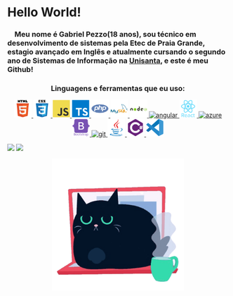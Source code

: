 <h1>Hello World!</h1>
<h3>&emsp;Meu nome é Gabriel Pezzo(18 anos), sou técnico em desenvolvimento de sistemas pela Etec de Praia Grande, estagio avançado em Inglês e atualmente cursando o segundo ano de  Sistemas de Informação na <a href="https://www.unisanta.br">Unisanta</a>, e este é meu Github!</h3>


 <h3 align="center">Linguagens e ferramentas que eu uso: </h3>
<p align="center">
  
  <a href="https://www.w3.org/html/" target="_blank" rel="noreferrer"> 
        <img
            src="https://raw.githubusercontent.com/devicons/devicon/master/icons/html5/html5-original-wordmark.svg"
            alt="html5" width="40" height="40" /> </a>
 <a href="https://www.w3schools.com/css/" target="_blank"
        rel="noreferrer"> 
        <img
            src="https://raw.githubusercontent.com/devicons/devicon/master/icons/css3/css3-original-wordmark.svg"
            alt="css3" width="40" height="40" 
            /> 
        </a>
  <a href="https://developer.mozilla.org/en-US/docs/Web/JavaScript"
        target="_blank" rel="noreferrer"> 
        <img
            src="https://raw.githubusercontent.com/devicons/devicon/master/icons/javascript/javascript-original.svg"
            alt="javascript" width="40" height="40" 
            /> 
        </a>
  <a href="https://www.typescriptlang.org/" target="_blank" rel="noreferrer"> 
        <img
            src="https://raw.githubusercontent.com/devicons/devicon/master/icons/typescript/typescript-original.svg"
            alt="typescript" width="40" height="40" 
            /> 
        </a>
  <a href="https://www.php.net" target="_blank" rel="noreferrer"> 
        <img
            src="https://github.com/devicons/devicon/blob/master/icons/php/php-plain.svg"
            alt="PHP" width="40" height="40" 
            /> 
        </a>
  <a href="https://www.mysql.com/" target="_blank" rel="noreferrer"> 
        <img
            src="https://raw.githubusercontent.com/devicons/devicon/master/icons/mysql/mysql-original-wordmark.svg"
            alt="mysql" width="40" height="40" 
            /> 
        </a> 
<a href="https://nodejs.org" target="_blank" rel="noreferrer">
        <img
         src="https://raw.githubusercontent.com/devicons/devicon/master/icons/nodejs/nodejs-original-wordmark.svg"
            alt="nodejs" width="40" height="40" 
            /> 
        </a> 
<a href="https://angular.io" target="_blank" rel="noreferrer"> 
        <img
            src="https://angular.io/assets/images/logos/angular/angular.svg" alt="angular" width="40" height="40" 
            />
    </a> 
  <a href="https://reactjs.org/" target="_blank" rel="noreferrer">
        <img 
        src="https://raw.githubusercontent.com/devicons/devicon/master/icons/react/react-original-wordmark.svg"
            alt="react" width="40" height="40" 
            /> 
        </a>
  <a href="https://azure.microsoft.com/en-in/" target="_blank" rel="noreferrer"> 
        <img
            src="https://www.vectorlogo.zone/logos/microsoft_azure/microsoft_azure-icon.svg" alt="azure" width="40"
            height="40" 
            /> 
        </a>
<a href="https://getbootstrap.com" target="_blank" rel="noreferrer">
        <img 
        src="https://raw.githubusercontent.com/devicons/devicon/master/icons/bootstrap/bootstrap-plain-wordmark.svg"
            alt="bootstrap" width="40" height="40" 
            /> 
        </a> 
<a href="https://git-scm.com/" target="_blank" rel="noreferrer">
        <img 
        src="https://www.vectorlogo.zone/logos/git-scm/git-scm-icon.svg" alt="git" width="40" height="40" 
        /> 
    </a>
 
  <a href="https://www.java.com" target="_blank" rel="noreferrer">
        <img 
        src="https://raw.githubusercontent.com/devicons/devicon/master/icons/java/java-original.svg" alt="java"
            width="40" height="40" 
            /> 
        </a> 
  <a href="https://docs.microsoft.com/pt-br/dotnet/csharp/" target="_blank" rel="noreferrer">
        <img 
        src="https://github.com/devicons/devicon/blob/master/icons/csharp/csharp-plain.svg" alt="C#"
            width="40" height="40" 
            /> 
        </a>
  <a href="https://code.visualstudio.com" target="_blank" rel="noreferrer">
        <img 
        src="https://github.com/devicons/devicon/blob/master/icons/vscode/vscode-original.svg" alt="VScode"
            width="40" height="40" 
            /> 
        </a>
</p>
<div>
<img height = "200px" src="https://github-readme-stats.vercel.app/api?username=Pezzo70&show_icons=true&theme=radical"></>
<img height = "250px" src="https://github-readme-stats.vercel.app/api/top-langs/?username=Pezzo70&show_icons=true&theme=radical"></>
</div>
<p align="center"><img height = "300px" width="" src="https://github.com/Pezzo70/Pezzo70/blob/main/Working-Work-From-Home-GIF-by--unscreen.gif" alt="Cat"  width="200"/></>

